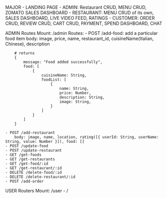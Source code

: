 MAJOR 
    - LANDING PAGE
    - ADMIN: Restaurant CRUD, MENU CRUD, ZOMATO SALES DASHBOARD
    - RESTAURANT: MENU CRUD of its own, SALES DASHBOARD, LIVE VIDEO FEED, RATINGS
    - CUSTOMER: ORDER CRUD, REVIEW CRUD, CART CRUD, PAYMENT, SPEND DASHBOARD, CHAT 

<!-- OPEN SOURCE IS MUST -->
<!-- #SABSE PEHLE: MERN KE 3 PROJECTS READY -->
<!-- 1. Typescript: Overview -->
<!-- 2. NextJS -->
<!-- 3. System Design: Yeh toh hoga hi course ke baad -->
<!-- 4. VueJS -->
<!-- 5. Angular: Overview -->

<!-- EXTRA -->
<!-- 6. SPRINBOOT:(JAVA) -->
<!-- 7. FLUTTER: PYTHON -->

ADMIN Routes
    Mount: /admin
    Routes: 
    - POST /add-food: add a particular food item
        body: image, price, name, restaurant_id, cuisineName(Italian, Chinese), description
        
        # returns 
        {
            message: "Food added successfully",
            food: [
                {
                    cuisineName: String,
                    foodList: [
                        {
                            name: String,
                            price: Number,
                            description: String,
                            image: String,
                        }
                    ]
                }
            ]
        }
        
    - POST /add-restaurant
        body: image, name, location, rating([{ userId: String, userName: String, value: Number }]), food: []
    - POST /update-food
    - POST /update-restaurant
    - GET /get-foods
    - GET /get-restaurants
    - GET /get-food/:id
    - GET /get-restaurant/:id
    - DELETE /delete-food/:id
    - DELETE /delete-restaurant/:id
    - POST /add-order


USER Routers
    Mount: /user
        - /
